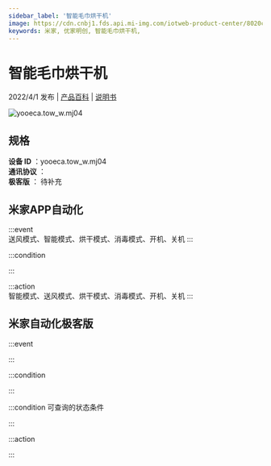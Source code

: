 ```yaml
---
sidebar_label: '智能毛巾烘干机'
image: https://cdn.cnbj1.fds.api.mi-img.com/iotweb-product-center/8020c93480f7f538047a4055ef5d6b42_1647843032691.png?GalaxyAccessKeyId=AKVGLQWBOVIRQ3XLEW&Expires=9223372036854775807&Signature=Ce5DI5xvnnEp7BcjusaChUTU6rI=
keywords: 米家, 优家明创, 智能毛巾烘干机, 
---
```

# 智能毛巾烘干机

2022/4/1 发布 | [产品百科](https://home.mi.com/webapp/content/baike/product/index.html?model=yooeca.tow_w.mj04/) | [说明书](https://home.mi.com/views/introduction.html?model=yooeca.tow_w.mj04&region=cn)

![yooeca.tow_w.mj04](https://cdn.cnbj1.fds.api.mi-img.com/iotweb-product-center/8020c93480f7f538047a4055ef5d6b42_1647843032691.png?GalaxyAccessKeyId=AKVGLQWBOVIRQ3XLEW&Expires=9223372036854775807&Signature=Ce5DI5xvnnEp7BcjusaChUTU6rI=)

## 规格  
> 
**设备 ID** ：yooeca.tow_w.mj04  
**通讯协议** ：  
**极客版**  ： 待补充 


## 米家APP自动化  

:::event  
送风模式、智能模式、烘干模式、消毒模式、开机、关机
:::

:::condition  

:::

:::action   
智能模式、送风模式、烘干模式、消毒模式、开机、关机
:::

## 米家自动化极客版  

:::event  

:::

:::condition  

:::

:::condition 可查询的状态条件  

:::

:::action  

:::

        
